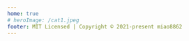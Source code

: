 ```yaml
---
home: true
# heroImage: /cat1.jpeg  
footer: MIT Licensed | Copyright © 2021-present miao8862
---
```

